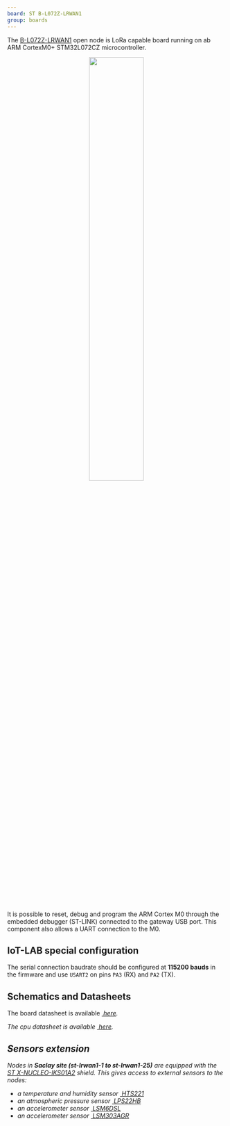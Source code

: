 ```yaml
---
board: ST B-L072Z-LRWAN1
group: boards
---
```


The [B-L072Z-LRWAN1](https://www.st.com/en/evaluation-tools/b-l072z-lrwan1.html)
open node is LoRa capable board running on ab ARM CortexM0+ STM32L072CZ
microcontroller.

<div style="text-align:center">
<img src="{{ '/assets/images/docs/boards/lrwan1/' | relative_url}}lrwan1.jpg" style="width:50%;"/>
</div>

It is possible to reset, debug and program the ARM Cortex M0 through the
embedded debugger (ST-LINK) connected to the gateway USB port. This component
also allows a UART connection to the M0.

## IoT-LAB special configuration

The serial connection baudrate should be configured at **115200 bauds** in the
firmware and use `USART2` on pins `PA3` (RX) and `PA2` (TX).

## Schematics and Datasheets

The board datasheet is available [<i class="far fa-file-pdf"/>&nbsp;here](https://www.st.com/resource/en/user_manual/dm00329995.pdf).

The cpu datasheet is available [<i class="far fa-file-pdf"/>&nbsp;here](https://www.st.com/resource/en/datasheet/stm32l072cz.pdf).

## Sensors extension

Nodes in **Saclay site (st-lrwan1-1 to st-lrwan1-25)** are equipped with the
[ST X-NUCLEO-IKS01A2](https://www.st.com/en/ecosystems/x-nucleo-iks01a2.html)
shield.
This gives access to external sensors to the nodes:
  * a temperature and humidity sensor
    [<i class="far fa-file-pdf"/>&nbsp;HTS221](https://www.st.com/resource/en/datasheet/hts221.pdf)
  * an atmospheric pressure sensor
    [<i class="far fa-file-pdf"/>&nbsp;LPS22HB](https://www.st.com/resource/en/datasheet/dm00140895.pdf)
  * an accelerometer sensor
    [<i class="far fa-file-pdf"/>&nbsp;LSM6DSL](https://www.st.com/resource/en/datasheet/lsm6dsl.pdf)
  * an accelerometer sensor
    [<i class="far fa-file-pdf"/>&nbsp;LSM303AGR](https://www.st.com/resource/en/datasheet/lsm303agr.pdf)

